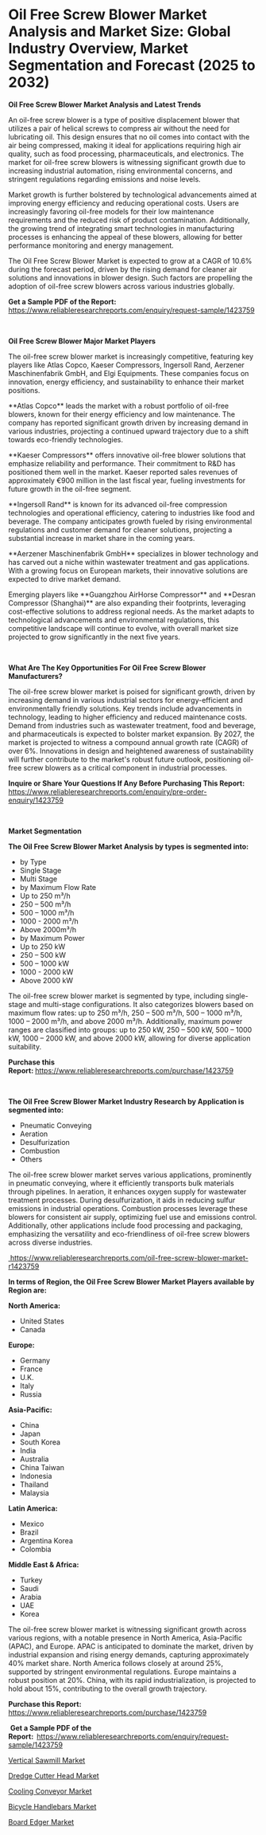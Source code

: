 <p><h1>Oil Free Screw Blower Market Analysis and Market Size: Global Industry Overview, Market Segmentation and Forecast (2025 to 2032)</h1></p><p><strong>Oil Free Screw Blower Market Analysis and Latest Trends</strong></p>
<p><p>An oil-free screw blower is a type of positive displacement blower that utilizes a pair of helical screws to compress air without the need for lubricating oil. This design ensures that no oil comes into contact with the air being compressed, making it ideal for applications requiring high air quality, such as food processing, pharmaceuticals, and electronics. The market for oil-free screw blowers is witnessing significant growth due to increasing industrial automation, rising environmental concerns, and stringent regulations regarding emissions and noise levels.</p><p>Market growth is further bolstered by technological advancements aimed at improving energy efficiency and reducing operational costs. Users are increasingly favoring oil-free models for their low maintenance requirements and the reduced risk of product contamination. Additionally, the growing trend of integrating smart technologies in manufacturing processes is enhancing the appeal of these blowers, allowing for better performance monitoring and energy management.</p><p>The Oil Free Screw Blower Market is expected to grow at a CAGR of 10.6% during the forecast period, driven by the rising demand for cleaner air solutions and innovations in blower design. Such factors are propelling the adoption of oil-free screw blowers across various industries globally.</p></p>
<p><strong>Get a Sample PDF of the Report:&nbsp;</strong> <a href="https://www.reliableresearchreports.com/enquiry/request-sample/1423759?utm_campaign=117&utm_medium=2&utm_source=Github&utm_content=ia&utm_term=08042025&utm_id=oil-free-screw-blower">https://www.reliableresearchreports.com/enquiry/request-sample/1423759</a></p>
<p>&nbsp;</p>
<p><strong>Oil Free Screw Blower Major Market Players</strong></p>
<p><p>The oil-free screw blower market is increasingly competitive, featuring key players like Atlas Copco, Kaeser Compressors, Ingersoll Rand, Aerzener Maschinenfabrik GmbH, and Elgi Equipments. These companies focus on innovation, energy efficiency, and sustainability to enhance their market positions.</p><p>**Atlas Copco** leads the market with a robust portfolio of oil-free blowers, known for their energy efficiency and low maintenance. The company has reported significant growth driven by increasing demand in various industries, projecting a continued upward trajectory due to a shift towards eco-friendly technologies.</p><p>**Kaeser Compressors** offers innovative oil-free blower solutions that emphasize reliability and performance. Their commitment to R&D has positioned them well in the market. Kaeser reported sales revenues of approximately €900 million in the last fiscal year, fueling investments for future growth in the oil-free segment.</p><p>**Ingersoll Rand** is known for its advanced oil-free compression technologies and operational efficiency, catering to industries like food and beverage. The company anticipates growth fueled by rising environmental regulations and customer demand for cleaner solutions, projecting a substantial increase in market share in the coming years.</p><p>**Aerzener Maschinenfabrik GmbH** specializes in blower technology and has carved out a niche within wastewater treatment and gas applications. With a growing focus on European markets, their innovative solutions are expected to drive market demand.</p><p>Emerging players like **Guangzhou AirHorse Compressor** and **Desran Compressor (Shanghai)** are also expanding their footprints, leveraging cost-effective solutions to address regional needs. As the market adapts to technological advancements and environmental regulations, this competitive landscape will continue to evolve, with overall market size projected to grow significantly in the next five years.</p></p>
<p>&nbsp;</p>
<p><strong>What Are The Key Opportunities For Oil Free Screw Blower Manufacturers?</strong></p>
<p><p>The oil-free screw blower market is poised for significant growth, driven by increasing demand in various industrial sectors for energy-efficient and environmentally friendly solutions. Key trends include advancements in technology, leading to higher efficiency and reduced maintenance costs. Demand from industries such as wastewater treatment, food and beverage, and pharmaceuticals is expected to bolster market expansion. By 2027, the market is projected to witness a compound annual growth rate (CAGR) of over 6%. Innovations in design and heightened awareness of sustainability will further contribute to the market's robust future outlook, positioning oil-free screw blowers as a critical component in industrial processes.</p></p>
<p><strong>Inquire or Share Your Questions If Any Before Purchasing This Report:</strong> <a href="https://www.reliableresearchreports.com/enquiry/pre-order-enquiry/1423759?utm_campaign=117&utm_medium=2&utm_source=Github&utm_content=ia&utm_term=08042025&utm_id=oil-free-screw-blower">https://www.reliableresearchreports.com/enquiry/pre-order-enquiry/1423759</a></p>
<p>&nbsp;</p>
<p><strong>Market Segmentation</strong></p>
<p><strong>The Oil Free Screw Blower Market Analysis by types is segmented into:</strong></p>
<p><ul><li>by Type</li><li>Single Stage</li><li>Multi Stage</li><li>by Maximum Flow Rate</li><li>Up to 250 m³/h</li><li>250 – 500 m³/h</li><li>500 – 1000 m³/h</li><li>1000 - 2000 m³/h</li><li>Above 2000m³/h</li><li>by Maximum Power</li><li>Up to 250 kW</li><li>250 – 500 kW</li><li>500 – 1000 kW</li><li>1000 - 2000 kW</li><li>Above 2000 kW</li></ul></p>
<p><p>The oil-free screw blower market is segmented by type, including single-stage and multi-stage configurations. It also categorizes blowers based on maximum flow rates: up to 250 m³/h, 250 – 500 m³/h, 500 – 1000 m³/h, 1000 – 2000 m³/h, and above 2000 m³/h. Additionally, maximum power ranges are classified into groups: up to 250 kW, 250 – 500 kW, 500 – 1000 kW, 1000 – 2000 kW, and above 2000 kW, allowing for diverse application suitability.</p></p>
<p><strong>Purchase this Report:&nbsp;</strong><a href="https://www.reliableresearchreports.com/purchase/1423759?utm_campaign=117&utm_medium=2&utm_source=Github&utm_content=ia&utm_term=08042025&utm_id=oil-free-screw-blower">https://www.reliableresearchreports.com/purchase/1423759</a></p>
<p>&nbsp;</p>
<p><strong>The Oil Free Screw Blower Market Industry Research by Application is segmented into:</strong></p>
<p><ul><li>Pneumatic Conveying</li><li>Aeration</li><li>Desulfurization</li><li>Combustion</li><li>Others</li></ul></p>
<p><p>The oil-free screw blower market serves various applications, prominently in pneumatic conveying, where it efficiently transports bulk materials through pipelines. In aeration, it enhances oxygen supply for wastewater treatment processes. During desulfurization, it aids in reducing sulfur emissions in industrial operations. Combustion processes leverage these blowers for consistent air supply, optimizing fuel use and emissions control. Additionally, other applications include food processing and packaging, emphasizing the versatility and eco-friendliness of oil-free screw blowers across diverse industries.</p></p>
<p><a href="https://www.reliableresearchreports.com/oil-free-screw-blower-market-r1423759?utm_campaign=117&utm_medium=2&utm_source=Github&utm_content=ia&utm_term=08042025&utm_id=oil-free-screw-blower">&nbsp;https://www.reliableresearchreports.com/oil-free-screw-blower-market-r1423759</a></p>
<p><strong>In terms of Region, the Oil Free Screw Blower Market Players available by Region are:</strong></p>
<p>
    <p> <strong> North America: </strong>
        <ul>
            <li>United States</li>
            <li>Canada</li>
        </ul>
        </p> 
    <p> <strong> Europe: </strong>
        <ul>
            <li>Germany</li>
            <li>France</li>
            <li>U.K.</li>
            <li>Italy</li>
            <li>Russia</li>
        </ul>
        </p> 
    <p> <strong> Asia-Pacific: </strong>
        <ul>
            <li>China</li>
            <li>Japan</li>
            <li>South Korea</li>
            <li>India</li>
            <li>Australia</li>
            <li>China Taiwan</li>
            <li>Indonesia</li>
            <li>Thailand</li>
            <li>Malaysia</li>
        </ul>
        </p> 
    <p> <strong> Latin America: </strong>
        <ul>
            <li>Mexico</li>
            <li>Brazil</li>
            <li>Argentina Korea</li>
            <li>Colombia</li>
        </ul>
        </p> 
    <p> <strong> Middle East & Africa: </strong>
        <ul>
            <li>Turkey</li>
            <li>Saudi</li>
            <li>Arabia</li>
            <li>UAE</li>
            <li>Korea</li>
        </ul>
    </p>
    </p>
<p><p>The oil-free screw blower market is witnessing significant growth across various regions, with a notable presence in North America, Asia-Pacific (APAC), and Europe. APAC is anticipated to dominate the market, driven by industrial expansion and rising energy demands, capturing approximately 40% market share. North America follows closely at around 25%, supported by stringent environmental regulations. Europe maintains a robust position at 20%. China, with its rapid industrialization, is projected to hold about 15%, contributing to the overall growth trajectory.</p></p>
<p><strong>Purchase this Report: </strong><a href="https://www.reliableresearchreports.com/purchase/1423759?utm_campaign=117&utm_medium=2&utm_source=Github&utm_content=ia&utm_term=08042025&utm_id=oil-free-screw-blower">https://www.reliableresearchreports.com/purchase/1423759</a></p>
<p>&nbsp;<strong>Get a Sample PDF of the Report:&nbsp;&nbsp;</strong><a href="https://www.reliableresearchreports.com/enquiry/request-sample/1423759?utm_campaign=117&utm_medium=2&utm_source=Github&utm_content=ia&utm_term=08042025&utm_id=oil-free-screw-blower">https://www.reliableresearchreports.com/enquiry/request-sample/1423759</a></p>
<p><strong></strong></p>
<p><p><a href="https://github.com/maaniwilka9y/Market-Research-Report-List-1/blob/main/vertical-sawmill-market.md?utm_campaign=117&utm_medium=2&utm_source=Github&utm_content=ia&utm_term=08042025&utm_id=oil-free-screw-blower">Vertical Sawmill Market</a></p><p><a href="https://github.com/failarustic/Market-Research-Report-List-1/blob/main/dredge-cutter-head-market.md?utm_campaign=117&utm_medium=2&utm_source=Github&utm_content=ia&utm_term=08042025&utm_id=oil-free-screw-blower">Dredge Cutter Head Market</a></p><p><a href="https://github.com/damjiederyd/Market-Research-Report-List-1/blob/main/cooling-conveyor-market.md?utm_campaign=117&utm_medium=2&utm_source=Github&utm_content=ia&utm_term=08042025&utm_id=oil-free-screw-blower">Cooling Conveyor Market</a></p><p><a href="https://github.com/fendtdjunawo/Market-Research-Report-List-1/blob/main/bicycle-handlebars-market.md?utm_campaign=117&utm_medium=2&utm_source=Github&utm_content=ia&utm_term=08042025&utm_id=oil-free-screw-blower">Bicycle Handlebars Market</a></p><p><a href="https://github.com/waldarolka1j/Market-Research-Report-List-1/blob/main/board-edger-market.md?utm_campaign=117&utm_medium=2&utm_source=Github&utm_content=ia&utm_term=08042025&utm_id=oil-free-screw-blower">Board Edger Market</a></p></p>